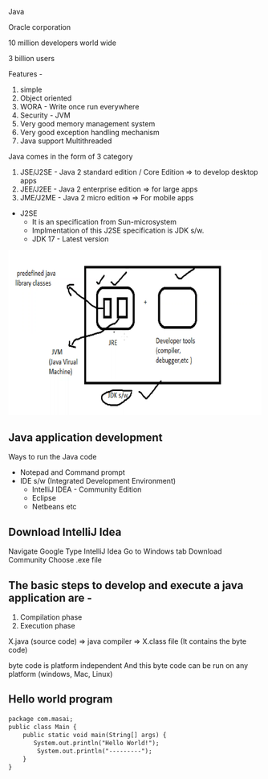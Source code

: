 Java

Oracle corporation

10 million developers world wide

3 billion users

Features - 
1. simple
2. Object oriented
3. WORA - Write once run everywhere
4. Security - JVM
5. Very good memory management system
6. Very good exception handling mechanism
7. Java support Multithreaded 

Java comes in the form of 3 category
1. JSE/J2SE - Java 2 standard edition / Core Edition => to develop desktop apps
2. JEE/J2EE - Java 2 enterprise edition => for large apps
3. JME/J2ME - Java 2 micro edition => For mobile apps

* J2SE
    * It is an specification from Sun-microsystem
    * Implmentation of this J2SE specification is JDK s/w.
    * JDK 17 - Latest version

![alt text](image.png)

## Java application development
Ways to run the Java code
* Notepad and Command prompt
* IDE s/w (Integrated Development Environment)
    * IntelliJ IDEA - Community Edition
    * Eclipse
    * Netbeans etc

## Download IntelliJ Idea

Navigate Google
Type IntelliJ Idea
Go to Windows tab
Download Community 
Choose .exe file

## The basic steps to develop and execute a java application are - 
1. Compilation phase
2. Execution phase

X.java (source code) => java compiler => X.class file (It contains the byte code)

byte code is platform independent
And this byte code can be run on any platform (windows, Mac, Linux)

## Hello world program

```
package com.masai;
public class Main {
    public static void main(String[] args) {
       System.out.println("Hello World!");
        System.out.println("---------");
    }
}
```
